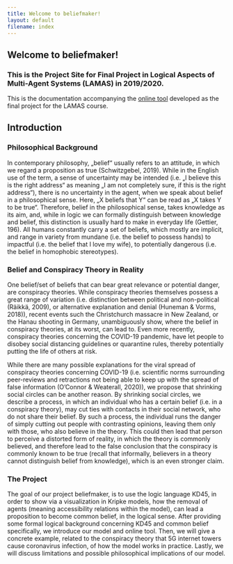 ```yaml
---
title: Welcome to beliefmaker!
layout: default
filename: index
--- 
```

## Welcome to beliefmaker!
### This is the Project Site for Final Project in Logical Aspects of Multi-Agent Systems (LAMAS) in 2019/2020.

This is the documentation accompanying the [online tool](http://bick95.pythonanywhere.com/) developed as the final project for the LAMAS course.

## Introduction 
### Philosophical Background
In contemporary philosophy, „belief“ usually refers to an attitude, in which we regard a proposition as true (Schwitzgebel, 2019). While in the English use of the term, a sense of uncertainty may be intended (i.e. „I believe this is the right address“ as meaning „I am not completely sure, if this is the right address“), there is no uncertainty in the agent, when we speak about belief in a philosophical sense. Here, „X beliefs that Y“ can be read as „X takes Y to be true“. Therefore, belief in the philosophical sense, takes knowledge as its aim, and, while in logic we can formally distinguish between knowledge and belief, this distinction is usually hard to make in everyday life (Gettier, 196). All humans constantly carry a set of beliefs, which mostly are implicit, and range in variety from mundane (i.e. the belief to possess hands) to impactful (i.e. the belief that I love my wife), to potentially dangerous (i.e. the belief in homophobic stereotypes). 

### Belief and Conspiracy Theory in Reality
One belief/set of beliefs that can bear great relevance or potential danger, are conspiracy theories. While conspiracy theories themselves possess a great range of variation (i.e. distinction between political and non-political (Räikkä, 2009), or alternative explanation and denial (Huneman & Vorms, 2018)), recent events such the Christchurch massacre in New Zealand, or the Hanau shooting in Germany, unambiguously show, where the belief in conspiracy theories, at its worst, can lead to. Even more recently, conspiracy theories concerning the COVID-19 pandemic, have let people to disobey social distancing guidelines or quarantine rules, thereby potentially putting the life of others at risk. 
    
While there are many possible explanations for the viral spread of conspiracy theories concerning COVID-19 (i.e. scientific norms surrounding peer-reviews and retractions not being able to keep up with the spread of false information (O’Connor & Weaterall, 2020)), we propose that shrinking social circles can be another reason. By shrinking social circles, we describe a process, in which an individual who has a certain belief (i.e. in a conspiracy theory), may cut ties with contacts in their social network, who do not share their belief. By such a process, the individual runs the danger of simply cutting out people with contrasting opinions, leaving them only with those, who also believe in the theory. This could then lead that person to perceive a distorted form of reality, in which the theory is commonly believed, and therefore lead to the false conclusion that the conspiracy is commonly known to be true (recall that informally, believers in a theory cannot distinguish belief from knowledge), which is an even stronger claim.
     
### The Project
The goal of our project beliefmaker, is to use the logic language KD45, in order to show via a visualization in Kripke models, how the removal of agents (meaning accessibility relations within the model), can lead a proposition to become common belief, in the logical sense. After providing some formal logical background concerning KD45 and common belief specifically, we introduce our model and online tool. Then, we will give a concrete example, related to the conspiracy theory that 5G internet towers cause coronavirus infection, of how the model works in practice. Lastly, we will discuss limitations and possible philosophical implications of our model. 
